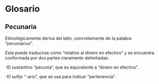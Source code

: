 # Glosario

## Pecunaria

Etimológicamente deriva del latín, concretamente de la palabra “pecuniarius”. 

Esta puede traducirse como “relativo al dinero en efectivo” y se encuentra conformada por dos partes claramente delimitadas:

-El sustantivo “pecunia”, que es equivalente a “dinero en efectivo”.

-El sufijo “-ario”, que se usa para indicar “pertenencia”.
